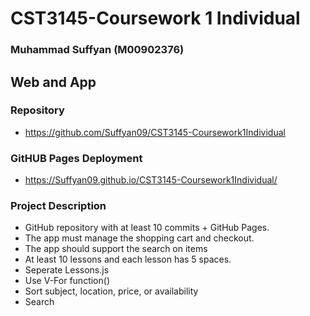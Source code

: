 # CST3145-Coursework 1 Individual
### Muhammad Suffyan (M00902376)
## Web and App 
### Repository
- https://github.com/Suffyan09/CST3145-Coursework1Individual

### GitHUB Pages Deployment
- https://Suffyan09.github.io/CST3145-Coursework1Individual/



### Project Description

- GitHub repository with at least 10 commits + GitHub Pages.
- The app must manage the shopping cart and checkout.
- The app should support the search on items
- At least 10 lessons and each lesson has 5 spaces.
- Seperate Lessons.js
- Use V-For function()
- Sort subject, location, price, or availability
- Search
